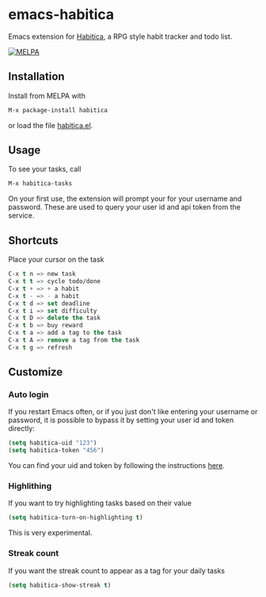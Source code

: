 # emacs-habitica
Emacs extension for [Habitica](https://habitica.com/), a RPG style habit tracker and todo list.

[![MELPA](https://melpa.org/packages/habitica-badge.svg)](https://melpa.org/#/habitica)


## Installation
Install from MELPA with
``` lisp
M-x package-install habitica
```
or load the file [habitica.el](../master/habitica.el).

## Usage
To see your tasks, call
``` lisp
M-x habitica-tasks
```

On your first use, the extension will prompt your for your username and password. These are used to query your user id and api token from the service.

## Shortcuts
Place your cursor on the task
``` lisp
C-x t n => new task
C-x t t => cycle todo/done
C-x t + => + a habit
C-x t - => - a habit
C-x t d => set deadline
C-x t i => set difficulty
C-x t D => delete the task
C-x t b => buy reward
C-x t a => add a tag to the task
C-x t A => remove a tag from the task
C-x t g => refresh
```

## Customize
### Auto login
If you restart Emacs often, or if you just don't like entering your username or password, it is possible to bypass it by setting your user id and token directly:
``` lisp
(setq habitica-uid "123")
(setq habitica-token "456")
```
You can find your uid and token by following the instructions [here](http://habitica.wikia.com/wiki/API_Options).

### Highlithing
If you want to try highlighting tasks based on their value
``` lisp
(setq habitica-turn-on-highlighting t)
```
This is very experimental.

### Streak count
If you want the streak count to appear as a tag for your daily tasks
``` lisp
(setq habitica-show-streak t)
```
